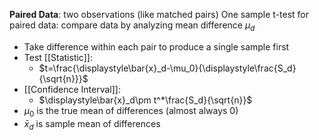 **Paired Data**: two observations (like matched pairs)
One sample t-test  for paired data: compare data by analyzing mean difference $\mu_d$
- Take difference within each pair to produce a single sample first
- Test [[Statistic]]:
	- $t=\frac{\displaystyle\bar{x}_d-\mu_0}{\displaystyle\frac{S_d}{\sqrt{n}}}$
- [[Confidence Interval]]:
	- $\displaystyle\bar{x}_d\pm t^*\frac{S_d}{\sqrt{n}}$
- $\mu_0$ is the true mean of differences (almost always 0)
- $\bar{x}_d$ is sample mean of differences